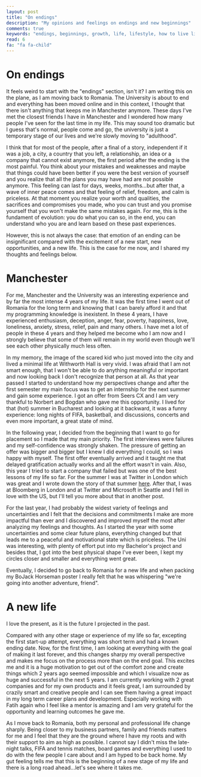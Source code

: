 ```yaml
---
layout: post
title: "On endings"
description: "My opinions and feelings on endings and new beginnings"
comments: true
keywords: "endings, beginnings, growth, life, lifestyle, how to live life, millenial"
read: 6 
fa: "fa fa-child"
---
```



# On endings

It feels weird to start with the "endings" section, isn't it? I am writing this on the plane, as I am moving back to Romania. The University is about to end and everything has been moved online and in this context, I thought that there isn't anything that keeps me in Manchester anymore. These days I've met the closest friends I have in Manchester and I wondered how many people I've seen for the last time in my life. This may sound too dramatic but I guess that's normal, people come and go, the university is just a temporary stage of our lives and we're slowly moving to "adulthood". 

I think that for most of the people, after a final of a story, independent if it was a job, a city, a country that you left, a relationship, an idea or a company that cannot exist anymore, the first period after the ending is the most painful. You think about your mistakes and weaknesses and maybe that things could have been better if you were the best version of yourself and you realize that all the plans you may have had are not possible anymore. This feeling can last for days, weeks, months...but after that, a wave of inner peace comes and that feeling of relief, freedom, and calm is priceless. At that moment you realize your worth and qualities, the sacrifices and compromises you made, who you can trust and you promise yourself that you won't make the same mistakes again. 
For me, this is the fundament of evolution: you do what you can so, in the end, you can understand who you are and learn based on these past experiences.

However, this is not always the case: that emotion of an ending can be insignificant compared with the excitement of a new start, new opportunities, and a new life. This is the case for me now, and I shared my thoughts and feelings below. 

# Manchester

For me, Manchester and the University was an interesting experience and by far the most intense 4 years of my life. It was the first time I went out of Romania for the long term and knowing that I can barely afford it and that my programming knowledge is inexistent. In these 4 years, I have experienced enthusiasm, deception, anger, fear, poverty, happiness, love, loneliness, anxiety, stress, relief, pain and many others. I have met a lot of people in these 4 years and they helped me become who I am now and I strongly believe that some of them will remain in my world even though we'll see each other physically much less often.

In my memory, the image of the scared kid who just moved into the city and lived a minimal life at Withworth Hall is very vivid. I was afraid that I am not smart enough, that I won't be able to do anything meaningful or important and now looking back I don't recognize that person at all. As that year passed I started to understand how my perspectives change and after the first semester my main focus was to get an internship for the next summer and gain some experience. I got an offer from Seers CX and I am very thankful to Norbert and Bogdan who gave me this opportunity. I lived for that (hot) summer in Bucharest and looking at it backward, it was a funny experience: long nights of FIFA, basketball, and discussions, concerts and even more important, a great state of mind.

In the following year, I decided from the beginning that I want to go for placement so I made that my main priority. The first interviews were failures and my self-confidence was strongly shaken. The pressure of getting an offer was bigger and bigger but I knew I did everything I could, so I was happy with myself. The first offer eventually arrived and it taught me that delayed gratification actually works and all the effort wasn't in vain. Also, this year I tried to start a company that failed but was one of the best lessons of my life so far.
For the summer I was at Twitter in London which was great and I wrote down the story of that summer [here](https://www.troscot.com/2020/My-Magic-Pony-experience/). After that, I was at Bloomberg in London and at Twitter and Microsoft in Seattle and I fell in love with the US, but I'll tell you more about that in another post. 

For the last year, I had probably the widest variety of feelings and uncertainties and I felt that the decisions and commitments I make are more impactful than ever and I discovered and improved myself the most after analyzing my feelings and thoughts. As I started the year with some uncertainties and some clear future plans, everything changed but that leads me to a peaceful and motivational state which is priceless. The Uni was interesting, with plenty of effort put into my Bachelor's project and besides that, I got into the best physical shape I've ever been, I kept my circles closer and smaller and everything went great. 

Eventually, I decided to go back to Romania for a new life and when packing my BoJack Horseman poster I really felt that he was whispering "we're going into another adventure, friend".

# A new life

I love the present, as it is the future I projected in the past.

Compared with any other stage or experience of my life so far, excepting the first start-up attempt, everything was short term and had a known ending date. 
Now, for the first time, I am looking at everything with the goal of making it last forever, and this changes sharpy my overall perspective and makes me focus on the process more than on the end goal. This excites me and it is a huge motivation to get out of the comfort zone and create things which 2 years ago seemed impossible and which I visualize now as huge and successful in the next 5 years. I am currently working with 2 great companies and for my own products and it feels great, I am surrounded by crazily smart and creative people and I can see them having a great impact in my long term career plans and development. Especially working with Fatih again who I feel like a mentor is amazing and I am very grateful for the opportunity and learning outcomes he gave me.

As I move back to Romania, both my personal and professional life change sharply. Being closer to my business partners, family and friends matters for me and I feel that they are the ground where I have my roots and with their support to aim as high as possible. 
I cannot say I didn't miss the late-night talks, FIFA and tennis matches, board games and everything I used to do with the few people I care about and I am hyped to be back home. My gut feeling tells me that this is the beginning of a new stage of my life and there is a long road ahead...let's see where it takes me.
